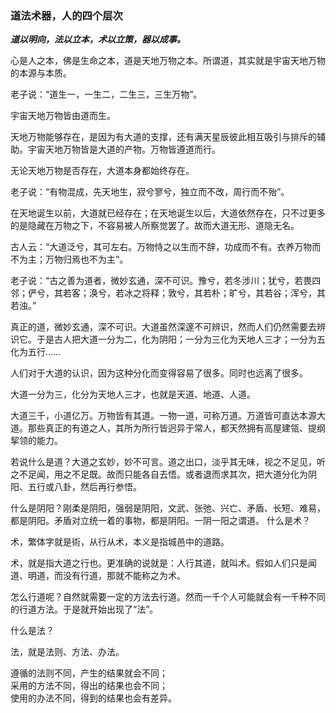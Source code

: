 ### 道法术器，人的四个层次

***道以明向，法以立本，术以立策，器以成事。***

心是人之本，佛是生命之本，道是天地万物之本。所谓道，其实就是宇宙天地万物的本源与本质。

老子说：“道生一，一生二，二生三，三生万物”。

宇宙天地万物皆由道而生。

天地万物能够存在，是因为有大道的支撑，还有满天星辰彼此相互吸引与排斥的辅助。宇宙天地万物皆是大道的产物。万物皆遵道而行。

无论天地万物是否存在，大道本身都始终存在。

老子说：“有物混成，先天地生，寂兮寥兮，独立而不改，周行而不殆”。

在天地诞生以前，大道就已经存在；在天地诞生以后，大道依然存在，只不过更多的是隐藏在万物之下，不容易被人所察觉罢了。故而大道无形、道隐无名。

古人云：“大道泛兮，其可左右。万物恃之以生而不辞，功成而不有。衣养万物而不为主；万物归焉也不为主”。

老子说：“古之善为道者，微妙玄通，深不可识。豫兮，若冬涉川；犹兮，若畏四邻；俨兮，其若客；涣兮，若冰之将释；敦兮，其若朴；旷兮，其若谷；浑兮，其若浊。”

真正的道，微妙玄通，深不可识。大道虽然深邃不可辨识，然而人们仍然需要去辨识它。于是古人把大道一分为二，化为阴阳；一分为三化为天地人三才；一分为五化为五行……

人们对于大道的认识，因为这种分化而变得容易了很多。同时也远离了很多。

大道一分为三，化分为天地人三才，也就是天道、地道、人道。

大道三千，小道亿万。万物皆有其道。一物一道，可称万道。万道皆可直达本源大道。那些真正的有道之人，其所为所行皆迥异于常人，都天然拥有高屋建瓴、提纲挈领的能力。

若说什么是道？大道之玄妙，妙不可言。道之出口，淡乎其无味，视之不足见，听之不足闻，用之不足既。故而只能各自去悟。或者退而求其次，把大道分化为阴阳、五行或八卦，然后再行参悟。

什么是阴阳？刚柔是阴阳，强弱是阴阳，文武、张弛、兴亡、矛盾、长短、难易，都是阴阳。矛盾对立统一着的事物，都是阴阳。一阴一阳之谓道。
什么是术？

术，繁体字就是術，从行从术，本义是指城邑中的道路。

术，就是指大道之行也。更准确的说就是：人行其道，就叫术。假如人们只是闻道、明道，而没有行道，那就不能称之为术。

怎么行道呢？自然就需要一定的方法去行道。然而一千个人可能就会有一千种不同的行道方法。于是就开始出现了“法”。

什么是法？

法，就是法则、方法、办法。

遵循的法则不同，产生的结果就会不同；  
采用的方法不同，得出的结果也会不同；  
使用的办法不同，得到的结果也会有差异。  
